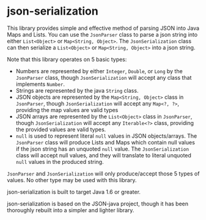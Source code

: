 json-serialization
==================


This library provides simple and effective method of parsing JSON into Java Maps and Lists.
You can use the `JsonParser` class to parse a json string into either `List<Object>` or `Map<String, Object>`.
The `JsonSerialization` class can then serialize a `List<Object>` or `Map<String, Object>` into a json string.

Note that this library operates on 5 basic types:
- Numbers are represented by either `Integer`, `Double`, or `Long` by the `JsonParser` class,
  though `JsonSerialization` will accept any class that implements `Number`.
- Strings are represented by the java `String` class.
- JSON objects are represented by the `Map<String, Object>` class in `JsonParser`,
  though `JsonSerialization` will accept any `Map<?, ?>`, providing the map values are valid types
- JSON arrays are represented by the `List<Object>` class in `JsonParser`,
  though `JsonSerialization` will accept any `Iterable<?>` class, providing the provided values are valid types.
- `null` is used to represent literal `null` values in JSON objects/arrays. The `JsonParser` class will produce Lists
  and Maps which contain null values if the json string has an unquoted `null` value. The `JsonSerialization` class will
  accept null values, and they will translate to literal unquoted `null` values in the produced string.

`JsonParser` and `JsonSerialization` will only produce/accept those 5 types of values.
No other type may be used with this library.

json-serialization is built to target Java 1.6 or greater.

json-serialization is based on the JSON-java project, though it has been thoroughly rebuilt into a simpler and lighter library.
